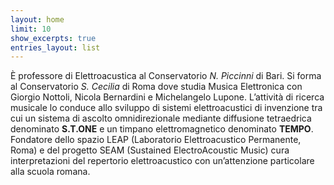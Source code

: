 ```yaml
---
layout: home
limit: 10
show_excerpts: true
entries_layout: list
---
```


È professore di Elettroacustica al Conservatorio _N. Piccinni_ di Bari. Si forma al Conservatorio _S. Cecilia_ di Roma dove studia Musica Elettronica con Giorgio Nottoli, Nicola Bernardini e Michelangelo Lupone. L’attività di ricerca musicale lo conduce allo sviluppo di sistemi elettroacustici di invenzione tra cui un sistema di ascolto omnidirezionale mediante diffusione tetraedrica denominato **S.T.ONE** e un timpano elettromagnetico denominato **TEMPO**. Fondatore dello spazio LEAP (Laboratorio Elettroacustico Permanente, Roma) e del progetto SEAM (Sustained ElectroAcoustic Music) cura interpretazioni del repertorio elettroacustico con un’attenzione particolare alla scuola romana.

